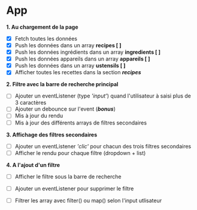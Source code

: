 # App

**1. Au chargement de la page**
- [x] Fetch toutes les données
- [x] Push les données dans un array **recipes [ ]**
- [x] Push les données ingrédients dans un array **ingredients [ ]**
- [x] Push les données appareils dans un array **appareils [ ]**
- [x] Push les données dans un array **ustensils [ ]**
- [x] Afficher toutes les recettes dans la section ***recipes***

**2. Filtre avec la barre de recherche principal**
- [ ] Ajouter un eventListener (type *'input'*) quand l'utilisateur à saisi plus de 3 caractères
- [ ] Ajouter un debounce sur l'event (***bonus***)
- [ ] Mis à jour du rendu
- [ ] Mis à jour des différents arrays de filtres secondaires

**3. Affichage des filtres secondaires**
- [ ] Ajouter un eventListener *'clic'* pour chacun des trois filtres secondaires
- [ ] Afficher le rendu pour chaque filtre (dropdown + list)

**4. A l'ajout d'un filtre**
- [ ] Afficher le filtre sous la barre de recherche 
- [ ] Ajouter un eventListener pour supprimer le filtre 
- [ ] Filtrer les array avec filter() ou map() selon l'input utlisateur 

